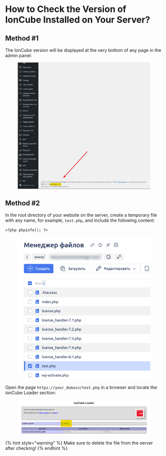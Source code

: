 # How to Check the Version of IonCube Installed on Your Server?

## Method #1

The IonCube version will be displayed at the very bottom of any page in the admin panel:

<figure><img src="../../../../.gitbook/assets/изображение (87).png" alt=""><figcaption></figcaption></figure>

## Method #2

In the root directory of your website on the server, create a temporary file with any name, for example, `test.php`, and include the following content:

```
<?php phpinfo(); ?>
```

<figure><img src="../../../../.gitbook/assets/изображение (102).png" alt="" width="563"><figcaption></figcaption></figure>

Open the page `https://your_domain/test.php` in a browser and locate the ionCube Loader section:

<figure><img src="../../../../.gitbook/assets/изображение (29).png" alt=""><figcaption></figcaption></figure>

{% hint style="warning" %}
Make sure to delete the file from the server after checking!
{% endhint %}